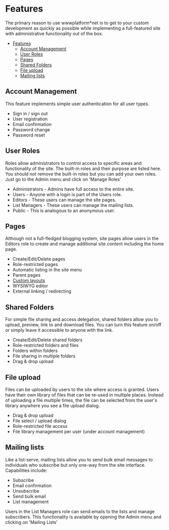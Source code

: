 # Features
The primary reason to use wwwplatform&#42;net is to get to your custom development as quickly as possible while implementing a full-featured site with administrative functionality out of the box.
- [Features](#features)
    - [Account Management](#account-management)
    - [User Roles](#user-roles)
    - [Pages](#pages)
    - [Shared Folders](#shared-folders)
    - [File upload](#file-upload)
    - [Mailing lists](#mailing-lists)

## Account Management
This feature implements simple user authentication for all user types.
- Sign in / sign out
- User registration
- Email confirmation
- Password change
- Password reset

## User Roles
Roles allow administrators to control access to specific areas and functionality of the site. The built-in roles and their purpose are listed here. You should not remove the built-in roles but you can add your own roles. Just go to the Admin menu and click on 'Manage Roles'
- Administrators - Admins have full access to the entire site.
- Users - Anyone with a login is part of the Users role.
- Editors - These users can manage the site pages.
- List Managers - These users can manage the mailing lists.
- Public - This is analogous to an anonymous user.

## Pages
Although not a full-fledged blogging system, site pages allow users in the Editors role to create and manage additional site content including the home page.
- Create/Edit/Delete pages
- Role-restricted pages
- Automatic listing in the site menu
- Parent pages
- [Custom layouts](CUSTOMIZING.md#custom-layouts)
- WYSIWYG editor
- External linking / redirecting

## Shared Folders
For simple file sharing and access delegation, shared folders allow you to upload, preview, link to and download files. You can turn this feature on/off or simply leave it accessible to anyone with the link.
- Create/Edit/Delete shared folders
- Role-restricted folders and files
- Folders within folders
- File sharing in multiple folders
- Drag & drop upload

## File upload
Files can be uploaded by users to the site where access is granted.  Users have their own library of files that can be re-used in multiple places. Instead of uploading a file multiple times, the file can be selected from the user's library anywhere you see a file upload dialog.
- Drag & drop upload
- File select / upload dialog
- Role-restricted file access
- File library management per user (under account management)

## Mailing lists
Like a list-serve, mailing lists allow you to send bulk email messages to individuals who subscribe but only one-way from the site interface. Capabilities include:
- Subscribe
- Email confirmation
- Unsubscribe
- Send bulk email
- List management

Users in the List Managers role can send emails to the lists and manage subscribers. This functionality is available by opening the Admin menu and clicking on 'Mailing Lists'
